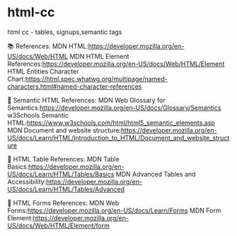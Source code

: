 # html-cc
html cc - tables, signups,semantic tags

📚 References:
MDN HTML:https://developer.mozilla.org/en-US/docs/Web/HTML
MDN HTML Element References:https://developer.mozilla.org/en-US/docs/Web/HTML/Element
HTML Entities Character Chart:https://html.spec.whatwg.org/multipage/named-characters.html#named-character-references

🚀 Semantic HTML References: 
MDN Web Glossary for Semantics:https://developer.mozilla.org/en-US/docs/Glossary/Semantics
w3Schools Semantic HTML:https://www.w3schools.com/html/html5_semantic_elements.asp
MDN Document and website structure:https://developer.mozilla.org/en-US/docs/Learn/HTML/Introduction_to_HTML/Document_and_website_structure

🚀 HTML Table References: 
MDN Table Basics:https://developer.mozilla.org/en-US/docs/Learn/HTML/Tables/Basics
MDN Advanced Tables and Accessibility:https://developer.mozilla.org/en-US/docs/Learn/HTML/Tables/Advanced

🚀 HTML Forms References: 
MDN Web Forms:https://developer.mozilla.org/en-US/docs/Learn/Forms
MDN Form Element:https://developer.mozilla.org/en-US/docs/Web/HTML/Element/form
